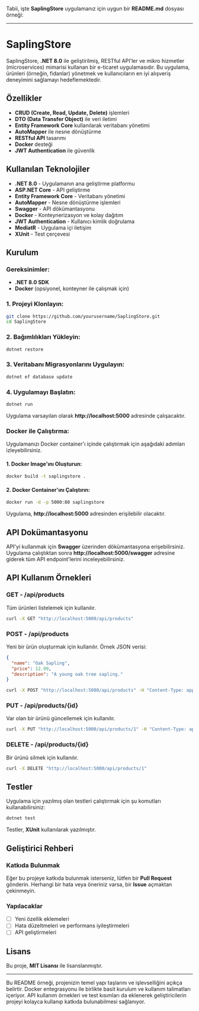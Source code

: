 Tabii, işte **SaplingStore** uygulamanız için uygun bir **README.md** dosyası örneği:

---

# **SaplingStore**

SaplingStore, **.NET 8.0** ile geliştirilmiş, RESTful API'ler ve mikro hizmetler (microservices) mimarisi kullanan bir e-ticaret uygulamasıdır. Bu uygulama, ürünleri (örneğin, fidanlar) yönetmek ve kullanıcıların en iyi alışveriş deneyimini sağlamayı hedeflemektedir.

## **Özellikler**
- **CRUD (Create, Read, Update, Delete)** işlemleri
- **DTO (Data Transfer Object)** ile veri iletimi
- **Entity Framework Core** kullanılarak veritabanı yönetimi
- **AutoMapper** ile nesne dönüştürme
- **RESTful API** tasarımı
- **Docker** desteği
- **JWT Authentication** ile güvenlik

## **Kullanılan Teknolojiler**
- **.NET 8.0** - Uygulamanın ana geliştirme platformu
- **ASP.NET Core** - API geliştirme
- **Entity Framework Core** - Veritabanı yönetimi
- **AutoMapper** - Nesne dönüştürme işlemleri
- **Swagger** - API dökümantasyonu
- **Docker** - Konteynerizasyon ve kolay dağıtım
- **JWT Authentication** - Kullanıcı kimlik doğrulama
- **MediatR** - Uygulama içi iletişim
- **XUnit** - Test çerçevesi

## **Kurulum**
### Gereksinimler:
- **.NET 8.0 SDK**
- **Docker** (opsiyonel, konteyner ile çalışmak için)

### 1. Projeyi Klonlayın:
```bash
git clone https://github.com/yourusername/SaplingStore.git
cd SaplingStore
```

### 2. Bağımlılıkları Yükleyin:
```bash
dotnet restore
```

### 3. Veritabanı Migrasyonlarını Uygulayın:
```bash
dotnet ef database update
```

### 4. Uygulamayı Başlatın:
```bash
dotnet run
```

Uygulama varsayılan olarak **http://localhost:5000** adresinde çalışacaktır.

### Docker ile Çalıştırma:
Uygulamanızı Docker container'ı içinde çalıştırmak için aşağıdaki adımları izleyebilirsiniz.

#### 1. Docker Image'ını Oluşturun:
```bash
docker build -t saplingstore .
```

#### 2. Docker Container'ını Çalıştırın:
```bash
docker run -d -p 5000:80 saplingstore
```

Uygulama, **http://localhost:5000** adresinden erişilebilir olacaktır.

## **API Dokümantasyonu**
API'yi kullanmak için **Swagger** üzerinden dökümantasyona erişebilirsiniz. Uygulama çalıştıktan sonra **http://localhost:5000/swagger** adresine giderek tüm API endpoint'lerini inceleyebilirsiniz.

## **API Kullanım Örnekleri**

### GET - /api/products
Tüm ürünleri listelemek için kullanılır.

```bash
curl -X GET "http://localhost:5000/api/products"
```

### POST - /api/products
Yeni bir ürün oluşturmak için kullanılır. Örnek JSON verisi:

```json
{
  "name": "Oak Sapling",
  "price": 12.99,
  "description": "A young oak tree sapling."
}
```

```bash
curl -X POST "http://localhost:5000/api/products" -H "Content-Type: application/json" -d '{"name":"Oak Sapling","price":12.99,"description":"A young oak tree sapling."}'
```

### PUT - /api/products/{id}
Var olan bir ürünü güncellemek için kullanılır.

```bash
curl -X PUT "http://localhost:5000/api/products/1" -H "Content-Type: application/json" -d '{"name":"Updated Oak Sapling","price":14.99,"description":"An updated oak tree sapling."}'
```

### DELETE - /api/products/{id}
Bir ürünü silmek için kullanılır.

```bash
curl -X DELETE "http://localhost:5000/api/products/1"
```

## **Testler**
Uygulama için yazılmış olan testleri çalıştırmak için şu komutları kullanabilirsiniz:

```bash
dotnet test
```

Testler, **XUnit** kullanılarak yazılmıştır.

## **Geliştirici Rehberi**
### Katkıda Bulunmak
Eğer bu projeye katkıda bulunmak isterseniz, lütfen bir **Pull Request** gönderin. Herhangi bir hata veya öneriniz varsa, bir **Issue** açmaktan çekinmeyin.

### Yapılacaklar
- [ ] Yeni özellik eklemeleri
- [ ] Hata düzeltmeleri ve performans iyileştirmeleri
- [ ] API geliştirmeleri

## **Lisans**
Bu proje, **MIT Lisansı** ile lisanslanmıştır.

---

Bu README örneği, projenizin temel yapı taşlarını ve işlevselliğini açıkça belirtir. Docker entegrasyonu ile birlikte basit kurulum ve kullanım talimatları içeriyor. API kullanım örnekleri ve test kısımları da eklenerek geliştiricilerin projeyi kolayca kullanıp katkıda bulunabilmesi sağlanıyor.
